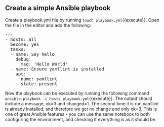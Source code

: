 ## Create a simple Ansible playbook

Create a playbook.yml file by running `touch playbook.yml`{{execute}}. Open the file in the editor and add the following:

<pre class="file"
 data-filename="./playbook.yml"
  data-target="replace">
---
- hosts: all
  become: yes
  tasks:
  - name: Say hello
    debug:
      msg: 'Hello World'
  - name: Ensure yamllint is installed
    apt:
      name: yamllint
      state: present
</pre>

Now the playbook can be executed by running the following command `ansible-playbook -i hosts playbook.yml`{{execute}}. The output should include a message, ok=3 and changed=1. The second time it is run yamllint is already installed, and therefore we get no change and only ok=3. This is one of great Ansible features - you can use the same notebook to both configuring the environment, and checking if everything is as it should be.
